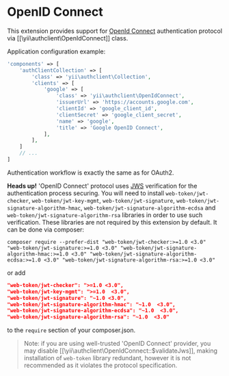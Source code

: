 OpenID Connect
==============

This extension provides support for [OpenId Connect](http://openid.net/connect/) authentication protocol via
[[\yii\authclient\OpenIdConnect]] class.

Application configuration example:

```php
'components' => [
    'authClientCollection' => [
        'class' => 'yii\authclient\Collection',
        'clients' => [
            'google' => [
                'class' => 'yii\authclient\OpenIdConnect',
                'issuerUrl' => 'https://accounts.google.com',
                'clientId' => 'google_client_id',
                'clientSecret' => 'google_client_secret',
                'name' => 'google',
                'title' => 'Google OpenID Connect',
            ],
        ],
    ]
    // ...
]
```

Authentication workflow is exactly the same as for OAuth2.

**Heads up!** 'OpenID Connect' protocol uses [JWS](http://tools.ietf.org/html/draft-ietf-jose-json-web-signature) verification
for the authentication process securing. You will need to install `web-token/jwt-checker`, `web-token/jwt-key-mgmt`, `web-token/jwt-signature`, `web-token/jwt-signature-algorithm-hmac`, `web-token/jwt-signature-algorithm-ecdsa` and `web-token/jwt-signature-algorithm-rsa` libraries in order to use such verification. These libraries are not required by this extension by default. It can be done via composer:

```
composer require --prefer-dist "web-token/jwt-checker:>=1.0 <3.0" "web-token/jwt-signature:>=1.0 <3.0" "web-token/jwt-signature-algorithm-hmac:>=1.0 <3.0" "web-token/jwt-signature-algorithm-ecdsa:>=1.0 <3.0" "web-token/jwt-signature-algorithm-rsa:>=1.0 <3.0"
```

or add

```json
"web-token/jwt-checker": ">=1.0 <3.0",
"web-token/jwt-key-mgmt": ">=1.0  <3.0",
"web-token/jwt-signature": "~1.0 <3.0",
"web-token/jwt-signature-algorithm-hmac": "~1.0  <3.0",
"web-token/jwt-signature-algorithm-ecdsa": "~1.0  <3.0",
"web-token/jwt-signature-algorithm-rsa": "~1.0  <3.0"
```

to the `require` section of your composer.json.

> Note: if you are using well-trusted 'OpenID Connect' provider, you may disable [[\yii\authclient\OpenIdConnect::$validateJws]],
  making installation of `web-token` library redundant, however it is not recommended as it violates the protocol specification.

